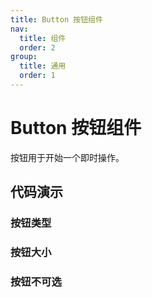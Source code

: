 ```yaml
---
title: Button 按钮组件
nav:
  title: 组件
  order: 2
group:
  title: 通用
  order: 1
---
```


# Button 按钮组件

按钮用于开始一个即时操作。

## 代码演示


### 按钮类型

<code src="./demo/basic.tsx"></code>

### 按钮大小

<code src="./demo/withSize.tsx"></code>

### 按钮不可选

<code src="./demo/withDisabled.tsx"></code>

<!-- ## API -->
<!-- 
| 属性 | 说明     | 类型                                         | 默认值 |
| ---- | -------- | -------------------------------------------- | ------ |
| kind | 警告类型 | 'info'/'positive'/'negative'/'warning'非必填 | 'info' | -->

<API src="./button.tsx"></API>
